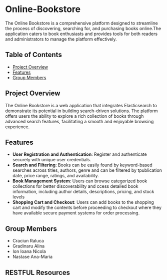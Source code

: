# Online-Bookstore

The Online Bookstore is a comprehensive platform designed to streamline the process of discovering, searching for, and purchasing books online.The application caters to book enthusiasts and provides tools for both readers and administrators to manage the platform effectively.

## Table of Contents

- [Project Overview](#project-overview)
- [Features](#features)
- [Group Members](#group-members)

## Project Overview 
The Online Bookstore is a web application that integrates Elasticsearch to demonstrate its potential in building search-driven solutions. The platform offers users the ability to explore a rich collection of books through advanced search features, facilitating a smooth and enjoyable browsing experience.

## Features
- **User Registration and Authentication**: Register and authenticate securely with unique user credentials.
- **Search and Filtering**: Books can be easily found by keyword-based searches across titles, authors, genre and can be filtered by tpublication date, price range, ratings, and availability.
- **Book Management System**: Users can browse categorized book collections for better discoverability and ccess detailed book information, including author details, descriptions, pricing, and stock levels
- **Shopping Cart and Checkout**: Users can add books to the shopping cart and modify the contents before proceeding to checkout where they have available secure payment systems for order processing.


## Group Members
- Craciun Raluca
- Gradinaru Alina
- Ion Ioana Nicola
- Nastase Ana-Maria

## RESTFUL Resources
